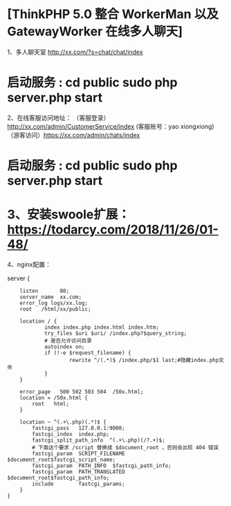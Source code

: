 

[ThinkPHP 5.0 整合 WorkerMan 以及 GatewayWorker 在线多人聊天]
======================================================================



1、多人聊天室
http://xx.com/?s=chat/chat/index


启动服务 : 
cd public
sudo php server.php start
======================================================================



2、在线客服访问地址：
（客服登录）http://xx.com/admin/CustomerService/index (客服账号：yao  xiongxiong)
（游客访问）https://xx.com/admin/chats/index


启动服务 : 
cd public
sudo php server.php start
======================================================================




3、安装swoole扩展：
https://todarcy.com/2018/11/26/01-48/
======================================================================





4、nginx配置：

server {

        listen       80;
        server_name  xx.com;
        error_log logs/xx.log;
        root   /html/xx/public;

        location / {
                index index.php index.html index.htm;
                try_files $uri $uri/ /index.php?$query_string;
                # 是否允许访问目录
                autoindex on;
                if (!-e $request_filename) {
                        rewrite ^/(.*)$ /index.php/$1 last;#隐藏index.php文件
                }
        }

        error_page   500 502 503 504  /50x.html;
        location = /50x.html {
            root   html;
        }

        location ~ ^(.+\.php)(.*)$ {
            fastcgi_pass   127.0.0.1:9000;
            fastcgi_index  index.php;
            fastcgi_split_path_info  ^(.+\.php)(/?.+)$;
            # 下面这个要求 /script 替换成 $document_root ，否则会出现 404 错误
            fastcgi_param  SCRIPT_FILENAME  $document_root$fastcgi_script_name;
            fastcgi_param  PATH_INFO  $fastcgi_path_info;
            fastcgi_param  PATH_TRANSLATED  $document_root$fastcgi_path_info;
            include        fastcgi_params;
        }
    }



